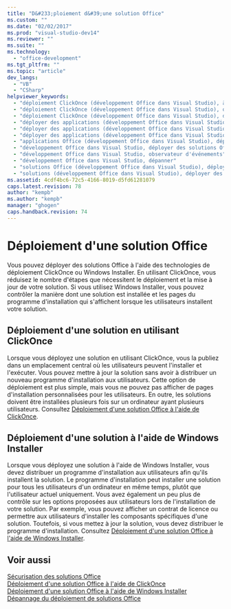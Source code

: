 ```yaml
---
title: "D&#233;ploiement d&#39;une solution Office"
ms.custom: ""
ms.date: "02/02/2017"
ms.prod: "visual-studio-dev14"
ms.reviewer: ""
ms.suite: ""
ms.technology: 
  - "office-development"
ms.tgt_pltfrm: ""
ms.topic: "article"
dev_langs: 
  - "VB"
  - "CSharp"
helpviewer_keywords: 
  - "déploiement ClickOnce (développement Office dans Visual Studio), à propos des déploiements de solutions ClickOnce"
  - "déploiement ClickOnce (développement Office dans Visual Studio), observateur d'événements"
  - "déploiement ClickOnce (développement Office dans Visual Studio), dépanner"
  - "déployer des applications (développement Office dans Visual Studio), observateur d'événements"
  - "déployer des applications (développement Office dans Visual Studio), solutions Office (Office System 2007)"
  - "déployer des applications (développement Office dans Visual Studio), dépanner"
  - "applications Office (développement Office dans Visual Studio), déployer des solutions Office"
  - "développement Office dans Visual Studio, déployer des solutions Office"
  - "développement Office dans Visual Studio, observateur d'événements"
  - "développement Office dans Visual Studio, dépanner"
  - "solutions Office (développement Office dans Visual Studio), déployer"
  - "solutions (développement Office dans Visual Studio), déployer des solutions Office (Office System 2007)"
ms.assetid: 4cdf4bc6-72c5-4166-8019-d5fd61281079
caps.latest.revision: 78
author: "kempb"
ms.author: "kempb"
manager: "ghogen"
caps.handback.revision: 74
---
```

# D&#233;ploiement d&#39;une solution Office
  Vous pouvez déployer des solutions Office à l'aide des technologies de déploiement ClickOnce ou Windows Installer.  En utilisant ClickOnce, vous réduisez le nombre d'étapes que nécessitent le déploiement et la mise à jour de votre solution.  Si vous utilisez Windows Installer, vous pouvez contrôler la manière dont une solution est installée et les pages du programme d'installation qui s'affichent lorsque les utilisateurs installent votre solution.  
  
## Déploiement d'une solution en utilisant ClickOnce  
 Lorsque vous déployez une solution en utilisant ClickOnce, vous la publiez dans un emplacement central où les utilisateurs peuvent l'installer et l'exécuter.  Vous pouvez mettre à jour la solution sans avoir à distribuer un nouveau programme d'installation aux utilisateurs.  Cette option de déploiement est plus simple, mais vous ne pouvez pas afficher de pages d'installation personnalisées pour les utilisateurs.  En outre, les solutions doivent être installées plusieurs fois sur un ordinateur ayant plusieurs utilisateurs.  Consultez [Déploiement d'une solution Office à l'aide de ClickOnce](../vsto/deploying-an-office-solution-by-using-clickonce.md).  
  
## Déploiement d'une solution à l'aide de Windows Installer  
 Lorsque vous déployez une solution à l'aide de Windows Installer, vous devez distribuer un programme d'installation aux utilisateurs afin qu'ils installent la solution.  Le programme d'installation peut installer une solution pour tous les utilisateurs d'un ordinateur en même temps, plutôt que l'utilisateur actuel uniquement.  Vous avez également un peu plus de contrôle sur les options proposées aux utilisateurs lors de l'installation de votre solution.  Par exemple, vous pouvez afficher un contrat de licence ou permettre aux utilisateurs d'installer les composants spécifiques d'une solution.  Toutefois, si vous mettez à jour la solution, vous devez distribuer le programme d'installation.  Consultez [Déploiement d'une solution Office à l'aide de Windows Installer](../vsto/deploying-an-office-solution-by-using-windows-installer.md).  
  
## Voir aussi  
 [Sécurisation des solutions Office](../vsto/securing-office-solutions.md)   
 [Déploiement d'une solution Office à l'aide de ClickOnce](../vsto/deploying-an-office-solution-by-using-clickonce.md)   
 [Déploiement d'une solution Office à l'aide de Windows Installer](../vsto/deploying-an-office-solution-by-using-windows-installer.md)   
 [Dépannage du déploiement de solutions Office](../vsto/troubleshooting-office-solution-deployment.md)  
  
  